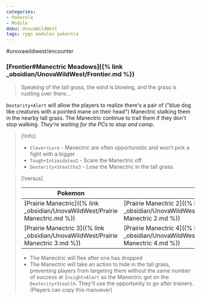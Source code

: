 ```yaml
---
categories:
- Pokerole
- Module
doku: UnovaWildWest
tags: rpgs modules pokerole
---
```

#unovawildwest/encounter 

### [Frontier#Manectric Meadows]({% link _obsidian/UnovaWildWest/Frontier.md %})

> Speaking of the tall grass, the wind is blowing, and the grass is rustling over there...

`Dexterity+Alert` will allow the players to realize there's a pair of ("blue dog like creatures with a pointed mane on their head") Manectric stalking them in the nearby tall grass. The Manectric continue to trail them if they don't stop walking. *They're waiting for the PCs to stop and camp*. 

> [!info]
> 
> - `Clever+Lore` - Manectric are often opportunistic and won't pick a fight with a bigger 
> - `Tough+Intimidatex2` - Scare the Manectric off
> - `Dexterity+Stealthx3` - Lose the Manectric in the tall grass.
> 

> [!versus]
> 
> | Pokemon                 |                         |
> | ----------------------- | ----------------------- |
> | [Prairie Manectric]({% link _obsidian/UnovaWildWest/Prairie Manectric.md %})   | [Prairie Manectric 2]({% link _obsidian/UnovaWildWest/Prairie Manectric 2.md %}) |
> | [Prairie Manectric 3]({% link _obsidian/UnovaWildWest/Prairie Manectric 3.md %}) | [Prairie Manectric 4]({% link _obsidian/UnovaWildWest/Prairie Manectric 4.md %})                        |
> 
> - The Manectric will flee after one has dropped
> - The Manectric will take an action to hide in the tall grass, preventing players from targeting them without the same number of success at `Insight+Alert` as the Manectric got on the `Dexterity+Stealth`. They'll use the opportunity to go after trainers. (Players can copy this manuever)
> 